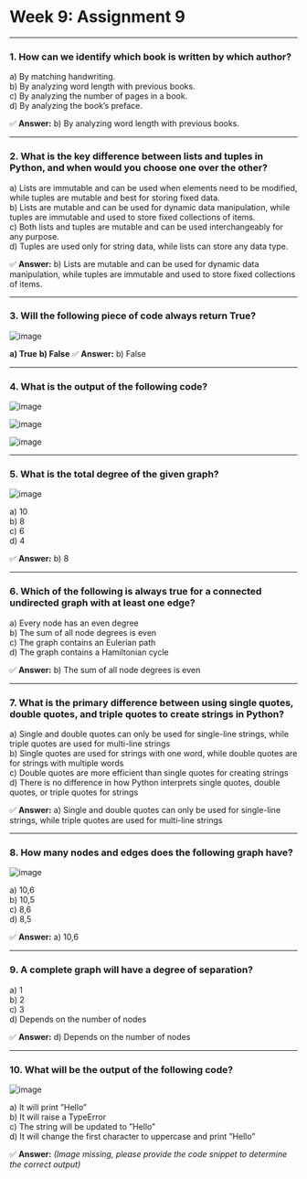 # **Week 9: Assignment 9**  
---

### **1. How can we identify which book is written by which author?**  

a) By matching handwriting.  
b) By analyzing word length with previous books.  
c) By analyzing the number of pages in a book.  
d) By analyzing the book’s preface.  

✅ **Answer:** b) By analyzing word length with previous books.  

---

### **2. What is the key difference between lists and tuples in Python, and when would you choose one over the other?**  

a) Lists are immutable and can be used when elements need to be modified, while tuples are mutable and best for storing fixed data.  
b) Lists are mutable and can be used for dynamic data manipulation, while tuples are immutable and used to store fixed collections of items.  
c) Both lists and tuples are mutable and can be used interchangeably for any purpose.  
d) Tuples are used only for string data, while lists can store any data type.  

✅ **Answer:** b) Lists are mutable and can be used for dynamic data manipulation, while tuples are immutable and used to store fixed collections of items.  

---

### **3. Will the following piece of code always return True?**  
![image](https://github.com/user-attachments/assets/53fc9f31-cda0-484b-808b-0b2ccecf91dd)

 **a) True**
 **b) False**
✅ **Answer:** b) False  

---

### **4. What is the output of the following code?** 
![image](https://github.com/user-attachments/assets/8ffeefc3-eb28-46f5-bb64-8e9c22f13234)

![image](https://github.com/user-attachments/assets/dcbe81c3-d7dd-426d-b360-d1050c3d54ef)

![image](https://github.com/user-attachments/assets/ec6b4302-e46a-4d89-99ee-a4a90631b485)


---

### **5. What is the total degree of the given graph?**  
![image](https://github.com/user-attachments/assets/9c73f32a-2122-409f-80cb-503887be290f)


a) 10  
b) 8  
c) 6  
d) 4  

✅ **Answer:**  b) 8 

---

### **6. Which of the following is always true for a connected undirected graph with at least one edge?**  

a) Every node has an even degree  
b) The sum of all node degrees is even  
c) The graph contains an Eulerian path  
d) The graph contains a Hamiltonian cycle  

✅ **Answer:** b) The sum of all node degrees is even  

---

### **7. What is the primary difference between using single quotes, double quotes, and triple quotes to create strings in Python?**  

a) Single and double quotes can only be used for single-line strings, while triple quotes are used for multi-line strings  
b) Single quotes are used for strings with one word, while double quotes are for strings with multiple words  
c) Double quotes are more efficient than single quotes for creating strings  
d) There is no difference in how Python interprets single quotes, double quotes, or triple quotes for strings  

✅ **Answer:** a) Single and double quotes can only be used for single-line strings, while triple quotes are used for multi-line strings  

---

### **8. How many nodes and edges does the following graph have?** 

![image](https://github.com/user-attachments/assets/a0065842-2133-4c8b-9e5f-fad3a0cd90a0)

a) 10,6  
b) 10,5  
c) 8,6  
d) 8,5  

✅ **Answer:** a) 10,6 

---

### **9. A complete graph will have a degree of separation?**  

a) 1  
b) 2  
c) 3  
d) Depends on the number of nodes  

✅ **Answer:** d) Depends on the number of nodes  

---

### **10. What will be the output of the following code?** 

![image](https://github.com/user-attachments/assets/2777fb74-3f5c-4dd2-8319-bc8d7da8cc5c)

a) It will print ”Hello”  
b) It will raise a TypeError  
c) The string will be updated to ”Hello”  
d) It will change the first character to uppercase and print ”Hello”  

✅ **Answer:** *(Image missing, please provide the code snippet to determine the correct output)*  

